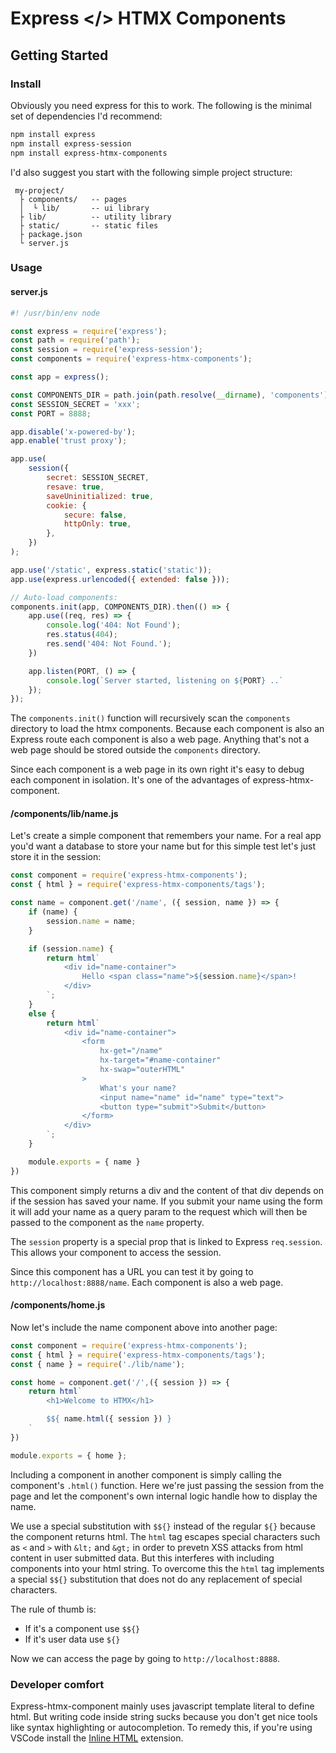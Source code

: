 # Express </> HTMX Components

## Getting Started

### Install

Obviously you need express for this to work. The following
is the minimal set of dependencies I'd recommend:

```sh
npm install express
npm install express-session
npm install express-htmx-components
```

I'd also suggest you start with the following simple project
structure:

```text
 my-project/
  ├ components/   -- pages
  │  └ lib/       -- ui library
  ├ lib/          -- utility library
  ├ static/       -- static files
  ├ package.json
  └ server.js
```

### Usage

#### server.js

```js
#! /usr/bin/env node

const express = require('express');
const path = require('path');
const session = require('express-session');
const components = require('express-htmx-components');

const app = express();

const COMPONENTS_DIR = path.join(path.resolve(__dirname), 'components');
const SESSION_SECRET = 'xxx';
const PORT = 8888;

app.disable('x-powered-by');
app.enable('trust proxy');

app.use(
	session({
		secret: SESSION_SECRET,
		resave: true,
		saveUninitialized: true,
		cookie: {
			secure: false,
			httpOnly: true,
		},
	})
);

app.use('/static', express.static('static'));
app.use(express.urlencoded({ extended: false }));

// Auto-load components:
components.init(app, COMPONENTS_DIR).then(() => {
	app.use((req, res) => {
		console.log('404: Not Found');
		res.status(404);
		res.send('404: Not Found.');
	})

	app.listen(PORT, () => {
		console.log(`Server started, listening on ${PORT} ..`
	});
});
```

The `components.init()` function will recursively scan the `components`
directory to load the htmx components. Because each component is also
an Express route each component is also a web page. Anything that's not
a web page should be stored outside the `components` directory.

Since each component is a web page in its own right it's easy to debug
each component in isolation. It's one of the advantages of
express-htmx-component.

#### /components/lib/name.js

Let's create a simple component that remembers your name. For a real app you'd
want a database to store your name but for this simple test let's just store
it in the session:

```js
const component = require('express-htmx-components');
const { html } = require('express-htmx-components/tags');

const name = component.get('/name', ({ session, name }) => {
	if (name) {
		session.name = name;
	}

	if (session.name) {
		return html`
			<div id="name-container">
				Hello <span class="name">${session.name}</span>!
			</div>
		`;
	}
	else {
		return html`
			<div id="name-container">
				<form
					hx-get="/name"
					hx-target="#name-container"
					hx-swap="outerHTML"
				>
					What's your name?
					<input name="name" id="name" type="text">
					<button type="submit">Submit</button>
				</form>
			</div>
		`;
	}

	module.exports = { name }
})
```

This component simply returns a div and the content of that div depends
on if the session has saved your name. If you submit your name using the
form it will add your name as a query param to the request which will then
be passed to the component as the `name` property.

The `session` property is a special prop that is linked to Express
`req.session`. This allows your component to access the session.

Since this component has a URL you can test it by going to
`http://localhost:8888/name`. Each component is also a web page.

#### /components/home.js

Now let's include the name component above into another page:

```js
const component = require('express-htmx-components');
const { html } = require('express-htmx-components/tags');
const { name } = require('./lib/name');

const home = component.get('/',({ session }) => {
	return html`
		<h1>Welcome to HTMX</h1>

		$${ name.html({ session }) }
	`
})

module.exports = { home };
```

Including a component in another component is simply calling the component's
`.html()` function. Here we're just passing the session from the page and
let the component's own internal logic handle how to display the name.

We use a special substitution with `$${}` instead of the regular `${}` because
the component returns html. The `html` tag escapes special characters such as
`<` and `>` with `&lt;` and `&gt;` in order to prevetn XSS attacks from html
content in user submitted data. But this interferes with including components
into your html string. To overcome this the `html` tag implements a special
`$${}` substitution that does not do any replacement of special characters.

The rule of thumb is:

- If it's a component use `$${}`
- If it's user data use `${}`

Now we can access the page by going to `http://localhost:8888`.

### Developer comfort

Express-htmx-component mainly uses javascript template literal to
define html. But writing code inside string sucks because you don't get
nice tools like syntax highlighting or autocompletion. To remedy this,
if you're using VSCode install the
[Inline HTML](https://marketplace.visualstudio.com/items?itemName=pushqrdx.inline-html) extension.
